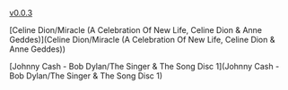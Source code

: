 [v0.0.3](https://github.com/littleflute/m56/edit/master/README.md)

[Celine Dion/Miracle (A Celebration Of New Life, Celine Dion & Anne Geddes)](Celine Dion/Miracle (A Celebration Of New Life, Celine Dion & Anne Geddes))

[Johnny Cash - Bob Dylan/The Singer & The Song Disc 1](Johnny Cash - Bob Dylan/The Singer & The Song Disc 1)
